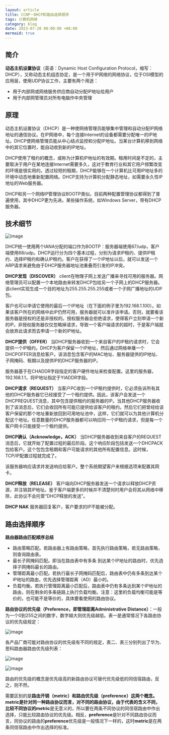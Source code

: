 ```yaml
---
layout: article
title: CCNP－DHCP和路由选择顺序
tags: 计算机网络
category: blog
date: 2023-07-20 00:00:00 +08:00
mermaid: true
---
```


## 简介 
**动态主机设置协议**（英语：Dynamic Host Configuration Protocol，缩写：DHCP），又称动态主机组态协定，是一个用于IP网络的网络协议，位于OSI模型的应用层，使用UDP协议工作，主要有两个用途：
- 用于内部网或网络服务供应商自动分配IP地址给用户
- 用于内部网管理员对所有电脑作中央管理

## 原理

动态主机设置协议（DHCP）是一种使网络管理员能够集中管理和自动分配IP网络地址的通信协议。在IP网络中，每个连接Internet的设备都需要分配唯一的IP地址。DHCP使网络管理员能从中心结点监控和分配IP地址。当某台计算机移到网络中的其它位置时，能自动收到新的IP地址。

DHCP使用了租约的概念，或称为计算机IP地址的有效期。租用时间是不定的，主要取决于用户在某地连接Internet需要多久，这对于教育行业和其它用户频繁改变的环境是很实用的。透过较短的租期，DHCP能够在一个计算机比可用IP地址多的环境中动态地重新配置网络。DHCP支持为计算机分配静态地址，如需要永久性IP地址的Web服务器。

DHCP和另一个网络IP管理协议BOOTP类似。目前两种配置管理协议都得到了普遍使用，其中DHCP更为先进。某些操作系统，如Windows Server，带有DHCP服务器。

## 技术细节

![image](https://github.com/yutao517/yutao517.github.io/assets/62100249/93545ffe-2451-4a96-9e01-04f781316ce9)


DHCP统一使用两个IANA分配的端口作为BOOTP：服务器端使用67/udp，客户端使用68/udp。DHCP运行分为四个基本过程，分别为请求IP租约、提供IP租约、选择IP租约和确认IP租约。客户在获得了一个IP地址以后，就可以发送一个ARP请求来避免由于DHCP服务器地址池重叠而引发的IP冲突。

**DHCP发现（DISCOVER）**
client在物理子网上发送广播来寻找可用的服务器。网络管理员可以配置一个本地路由来转发DHCP包给另一个子网上的DHCP服务器。该client实现生成一个目的地址为255.255.255.255或者一个子网广播地址的UDP包。

客户也可以申请它使用的最后一个IP地址（在下面的例子里为192.168.1.100）。如果该客户所在的网络中此IP仍然可用，服务器就可以准许该申请。否则，就要看该服务器是授权的还是非授权的。授权服务器会拒绝请求，使得客户立刻申请一个新的IP。非授权服务器仅仅忽略掉请求，导致一个客户端请求的超时，于是客户端就会放弃此请求而去申请一个新的IP地址。

**DHCP提供（OFFER）**
当DHCP服务器收到一个来自客户的IP租约请求时，它会提供一个IP租约。DHCP为客户保留一个IP地址，然后通过网络单播一个DHCPOFFER消息给客户。该消息包含客户的MAC地址、服务器提供的IP地址、子网掩码、租期以及提供IP的DHCP服务器的IP。

服务器基于在CHADDR字段指定的客户硬件地址来检查配置。这里的服务器，192.168.1.1，将IP地址指定于YIADDR字段。

**DHCP请求（REQUEST）**
当客户PC收到一个IP租约提供时，它必须告诉所有其他的DHCP服务器它已经接受了一个租约提供。因此，该客户会发送一个DHCPREQUEST消息，其中包含提供租约的服务器的IP。当其他DHCP服务器收到了该消息后，它们会收回所有可能已提供给该客户的租约。然后它们把曾经给该客户保留的那个地址重新放回到可用地址池中，这样，它们就可以为其他计算机分配这个地址。任意数量的DHCP服务器都可以响应同一个IP租约请求，但是每一个客户网卡只能接受一个租约提供。

**DHCP确认（Acknowledge，ACK）**
当DHCP服务器收到来自客户的REQUEST消息后，它就开始了配置过程的最后阶段。这个响应阶段包括发送一个DHCPACK包给客户。这个包包含租期和客户可能请求的其他所有配置信息。这时候，TCP/IP配置过程就完成了。

该服务器响应请求并发送响应给客户。整个系统期望客户来根据选项来配置其网卡。

**DHCP释放（RELEASE）**
客户端向DHCP服务器发送一个请求以释放DHCP资源，并注销其IP地址。鉴于客户端更多的时候并不清楚何时用户会将其从网络中移除，此协议不会托管“DHCP释放的发送”。

**DHCP NAK**
服务器回复客户，客户要求的IP不能被分配。

## 路由选择顺序

**路由器路由匹配顺序总结**
- 路由策略匹配。若路由器上有路由策略，首先执行路由策略，若无路由策略，则查询路由表。
- 最长子网掩码匹配。即当在路由表中有多条 到达某个IP地址的路由时，优先选择子网掩码最长的路由。
- 管理距离最小匹配。若执行最长子网掩码匹配后，路由表中仍有多条到达某个IP地址的路由，优先选择管理距离（AD）最小的。
- 负载均衡。若执行管理距离最小匹配后，路由表中仍有多条达到某个IP地址的路由，则在剩余的多条链路上执行负载均衡。注意：这里的负载均衡可能是等价的，也可能不是等价的，具体要看使用的路由协议。

**路由协议的优先级（Preference，即管理距离Administrative Distance）**：一般为一个0到255之间的数字，数字越大则优先级越低。表一是通常情况下各路由协议的优先级规定：

![image](https://github.com/yutao517/yutao517.github.io/assets/62100249/4989221a-3966-4d76-a464-a21cf7fb0786)

各产品厂商可能对路由协议的优先级有不同的规定，表二、表三分别列出了华为、思科路由器路由优先级列表：

![image](https://github.com/yutao517/yutao517.github.io/assets/62100249/90c90a79-eab9-4ab2-abb3-2da3770bc745)

![image](https://github.com/yutao517/yutao517.github.io/assets/62100249/3fa40d30-735f-459c-a081-571d02db9fe9)

路由的优先级的概念是优先级高的新路由协议可替代优先级低的同信宿路由，反之，则不然。

 

需要区别的是**路由开销（metric）**和**路由优先级（preference）**这两个概念。**metric**是针对同一种路由协议而言，对不同的路由协议，由于代表的含义不同，比较不同协议的**metric**是无意义的，所以要在两条不同协议的同信宿路由中作出选择，只能比较路由协议的优先级。相反，**preference**是针对不同路由协议而言，同协议的路由的**preference**优先级是一般情况下一样的，这时**metric**是在两条同信宿路由中作出选择的标准。
